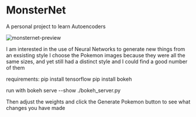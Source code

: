 # MonsterNet

A personal project to learn Autoencoders 

![monsternet-preview](https://github.com/tuckerbmorgan/tuckerbmorgan/blob/master/example.png)

I am interested in the use of Neural Networks to generate new things from an exsisting style
I choose the Pokemon images because they were all the same sizes, and yet still had a distinct style and I could find a good number of them


requirements:
	pip install tensorflow
	pip install bokeh

run with
	bokeh serve --show ./bokeh_server.py

Then adjust the weights and click the Generate Pokemon button to see what changes you have made
